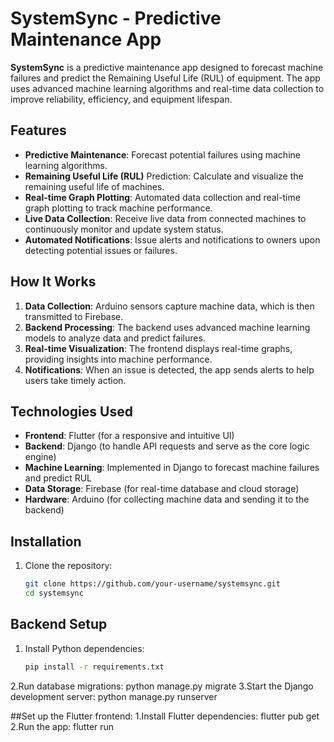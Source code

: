 # SystemSync - Predictive Maintenance App

**SystemSync** is a predictive maintenance app designed to forecast machine failures and predict the Remaining Useful Life (RUL) of equipment. The app uses advanced machine learning algorithms and real-time data collection to improve reliability, efficiency, and equipment lifespan.

## Features

- **Predictive Maintenance**: Forecast potential failures using machine learning algorithms.
- **Remaining Useful Life (RUL)** Prediction: Calculate and visualize the remaining useful life of machines.
- **Real-time Graph Plotting**: Automated data collection and real-time graph plotting to track machine performance.
- **Live Data Collection**: Receive live data from connected machines to continuously monitor and update system status.
- **Automated Notifications**: Issue alerts and notifications to owners upon detecting potential issues or failures.

## How It Works

1. **Data Collection**: Arduino sensors capture machine data, which is then transmitted to Firebase.
2. **Backend Processing**: The backend uses advanced machine learning models to analyze data and predict failures.
3. **Real-time Visualization**: The frontend displays real-time graphs, providing insights into machine performance.
4. **Notifications**: When an issue is detected, the app sends alerts to help users take timely action.

## Technologies Used

- **Frontend**: Flutter (for a responsive and intuitive UI)
- **Backend**: Django (to handle API requests and serve as the core logic engine)
- **Machine Learning**: Implemented in Django to forecast machine failures and predict RUL
- **Data Storage**: Firebase (for real-time database and cloud storage)
- **Hardware**: Arduino (for collecting machine data and sending it to the backend)

## Installation

1. Clone the repository:
   ```bash
   git clone https://github.com/your-username/systemsync.git
   cd systemsync
## Backend Setup

1. Install Python dependencies:
   ```bash
   pip install -r requirements.txt
2.Run database migrations:
    python manage.py migrate
3.Start the Django development server:
      python manage.py runserver

##Set up the Flutter frontend:
1.Install Flutter dependencies:
    flutter pub get
2.Run the app:
    flutter run



